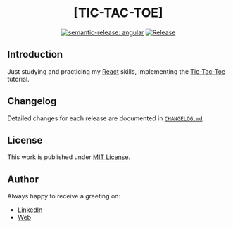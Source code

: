 <div align=center>

# [TIC-TAC-TOE]

[![semantic-release: angular](https://img.shields.io/badge/semantic--release-angular-e10079?logo=semantic-release)](https://github.com/semantic-release/semantic-release)
[![Release](https://github.com/d3p1/tic-tac-toe/actions/workflows/release.yml/badge.svg)](https://github.com/d3p1/tic-tac-toe/actions/workflows/release.yml)

</div>

## Introduction

Just studying and practicing my [React](https://react.dev/) skills, implementing the [Tic-Tac-Toe](https://react.dev/learn/tutorial-tic-tac-toe) tutorial.

## Changelog

Detailed changes for each release are documented in [`CHANGELOG.md`](./CHANGELOG.md).

## License

This work is published under [MIT License](./LICENSE).

## Author

Always happy to receive a greeting on:

- [LinkedIn](https://www.linkedin.com/in/cristian-marcelo-de-picciotto/)
- [Web](https://d3p1.dev/)